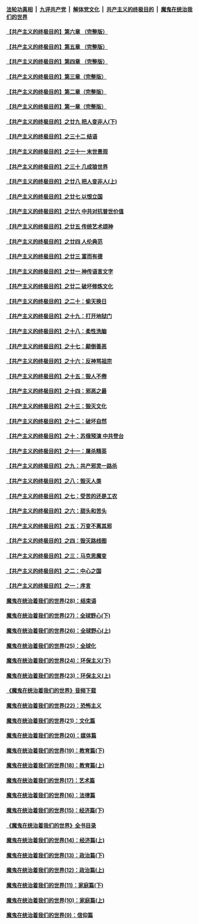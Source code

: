 ####  [法轮功真相](../../../../basic/blob/master/README.md?t=04290631) &nbsp;|&nbsp; [九评共产党](../../../../9ping.md/blob/master/README.md?t=04290631) &nbsp;|&nbsp; [解体党文化](../../../../jtdwh.md/blob/master/README.md?t=04290631)  &nbsp;|&nbsp; [共产主义的终极目的](../../../../gczydzjmd.md/blob/master/README.md?t=04290631) &nbsp;|&nbsp; [魔鬼在统治我们的世界](../../../../mgztzwmdsj.md/blob/master/README.md?t=04290631) 

#### [【共产主义的终极目的】第六章 （完整版）](../pages/nsc422/n11428913.md?t=04290631) 

#### [【共产主义的终极目的】第五章 （完整版）](../pages/nsc422/n11428912.md?t=04290631) 

#### [【共产主义的终极目的】第四章 （完整版）](../pages/nsc422/n11428907.md?t=04290631) 

#### [【共产主义的终极目的】第三章（完整版）](../pages/nsc422/n11428848.md?t=04290631) 

#### [【共产主义的终极目的】第二章（完整版）](../pages/nsc422/n11428831.md?t=04290631) 

#### [【共产主义的终极目的】第一章（完整版）](../pages/nsc422/n11417651.md?t=04290631) 

#### [【共产主义的终极目的】之廿九 把人变非人(下)](../pages/nsc422/n11344140.md?t=04290631) 

#### [【共产主义的终极目的】之三十二 结语](../pages/nsc422/n11360535.md?t=04290631) 

#### [【共产主义的终极目的】之三十一 末世景观](../pages/nsc422/n11351129.md?t=04290631) 

#### [【共产主义的终极目的】之三十 几成狼世界](../pages/nsc422/n11348280.md?t=04290631) 

#### [【共产主义的终极目的】之廿八 把人变非人(上)](../pages/nsc422/n11340492.md?t=04290631) 

#### [【共产主义的终极目的】之廿七 以恨立国](../pages/nsc422/n11336944.md?t=04290631) 

#### [【共产主义的终极目的】之廿六 中共对抗普世价值](../pages/nsc422/n11324785.md?t=04290631) 

#### [【共产主义的终极目的】之廿五 传统艺术颂神](../pages/nsc422/n11296396.md?t=04290631) 

#### [【共产主义的终极目的】之廿四 人伦典范](../pages/nsc422/n11296397.md?t=04290631) 

#### [【共产主义的终极目的】之廿三 富而有德](../pages/nsc422/n11283598.md?t=04290631) 

#### [【共产主义的终极目的】之廿一 神传语言文字](../pages/nsc422/n11263265.md?t=04290631) 

#### [【共产主义的终极目的】之廿二 破坏修炼文化](../pages/nsc422/n11245728.md?t=04290631) 

#### [【共产主义的终极目的】之二十：偷天换日](../pages/nsc422/n11238846.md?t=04290631) 

#### [【共产主义的终极目的】之十九：打开地狱门](../pages/nsc422/n11206376.md?t=04290631) 

#### [【共产主义的终极目的】之十八：柔性洗脑](../pages/nsc422/n11199994.md?t=04290631) 

#### [【共产主义的终极目的】之十七：颠倒善恶](../pages/nsc422/n11179782.md?t=04290631) 

#### [【共产主义的终极目的】之十六：反神骂祖宗](../pages/nsc422/n11166798.md?t=04290631) 

#### [【共产主义的终极目的】之十五：毁人不倦](../pages/nsc422/n11166792.md?t=04290631) 

#### [【共产主义的终极目的】之十四：邪恶之最](../pages/nsc422/n11150249.md?t=04290631) 

#### [【共产主义的终极目的】之十三：毁灭文化](../pages/nsc422/n11135227.md?t=04290631) 

#### [【共产主义的终极目的】之十二：破坏自然](../pages/nsc422/n11135214.md?t=04290631) 

#### [【共产主义的终极目的】之十：苏俄预演 中共登台](../pages/nsc422/n11118424.md?t=04290631) 

#### [【共产主义的终极目的】之十一：屠杀精英](../pages/nsc422/n11118442.md?t=04290631) 

#### [【共产主义的终极目的】之九：共产邪灵一路杀](../pages/nsc422/n11114139.md?t=04290631) 

#### [【共产主义的终极目的】之八：毁灭人类](../pages/nsc422/n11108503.md?t=04290631) 

#### [【共产主义的终极目的】之七：受苦的还是工农](../pages/nsc422/n11101809.md?t=04290631) 

#### [【共产主义的终极目的】之六：甜头和苦头](../pages/nsc422/n11096971.md?t=04290631) 

#### [【共产主义的终极目的】之五：万变不离其邪](../pages/nsc422/n11091285.md?t=04290631) 

#### [【共产主义的终极目的】之四：毁灭路线图](../pages/nsc422/n11086284.md?t=04290631) 

#### [【共产主义的终极目的】之三：马克思魔变](../pages/nsc422/n11061941.md?t=04290631) 

#### [【共产主义的终极目的】之二：中心之国](../pages/nsc422/n11047728.md?t=04290631) 

#### [【共产主义的终极目的】之一：序言](../pages/nsc422/n11086077.md?t=04290631) 

#### [魔鬼在统治着我们的世界(28)：结束语](../pages/nsc422/n10936246.md?t=04290631) 

#### [魔鬼在统治着我们的世界(27)：全球野心(下)](../pages/nsc422/n10928319.md?t=04290631) 

#### [魔鬼在统治着我们的世界(26)：全球野心(上)](../pages/nsc422/n10900318.md?t=04290631) 

#### [魔鬼在统治着我们的世界(25)：全球化](../pages/nsc422/n10788205.md?t=04290631) 

#### [魔鬼在统治着我们的世界(24)：环保主义(下)](../pages/nsc422/n10695307.md?t=04290631) 

#### [魔鬼在统治着我们的世界(23)：环保主义(上)](../pages/nsc422/n10688613.md?t=04290631) 

#### [《魔鬼在统治着我们的世界》音频下载](../pages/nsc422/n10635553.md?t=04290631) 

#### [魔鬼在统治着我们的世界(22)：恐怖主义](../pages/nsc422/n10614727.md?t=04290631) 

#### [魔鬼在统治着我们的世界(21)：文化篇](../pages/nsc422/n10597706.md?t=04290631) 

#### [魔鬼在统治着我们的世界(20)：媒体篇](../pages/nsc422/n10586579.md?t=04290631) 

#### [魔鬼在统治着我们的世界(19)：教育篇(下)](../pages/nsc422/n10564808.md?t=04290631) 

#### [魔鬼在统治着我们的世界(18)：教育篇(上)](../pages/nsc422/n10526970.md?t=04290631) 

#### [魔鬼在统治着我们的世界(17)：艺术篇](../pages/nsc422/n10499093.md?t=04290631) 

#### [魔鬼在统治着我们的世界(16)：法律篇](../pages/nsc422/n10485969.md?t=04290631) 

#### [魔鬼在统治着我们的世界(15)：经济篇(下)](../pages/nsc422/n10469975.md?t=04290631) 

#### [《魔鬼在统治着我们的世界》全书目录](../pages/nsc422/n10464261.md?t=04290631) 

#### [魔鬼在统治着我们的世界(14)：经济篇(上)](../pages/nsc422/n10457370.md?t=04290631) 

#### [魔鬼在统治着我们的世界(13)：政治篇(下)](../pages/nsc422/n10448270.md?t=04290631) 

#### [魔鬼在统治着我们的世界(12)：政治篇(上)](../pages/nsc422/n10444576.md?t=04290631) 

#### [魔鬼在统治着我们的世界(11)：家庭篇(下)](../pages/nsc422/n10440961.md?t=04290631) 

#### [魔鬼在统治着我们的世界(10)：家庭篇(上)](../pages/nsc422/n10435448.md?t=04290631) 

#### [魔鬼在统治着我们的世界(9)：信仰篇](../pages/nsc422/n10432159.md?t=04290631) 

